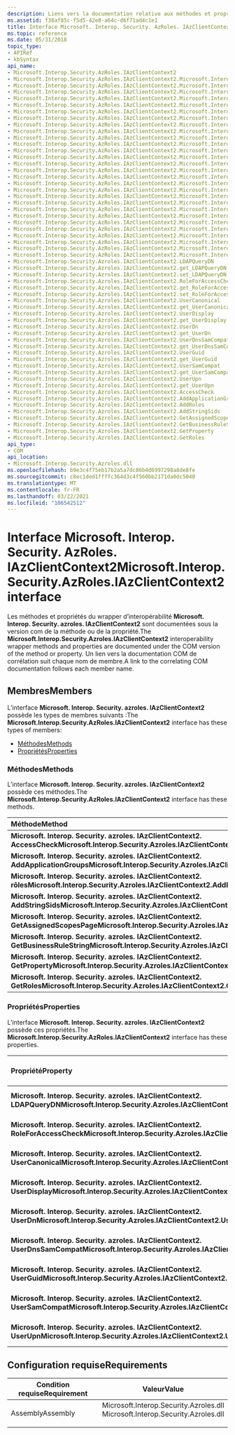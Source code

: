 ```yaml
---
description: Liens vers la documentation relative aux méthodes et propriétés du wrapper d’interopérabilité IAzClientContext2.
ms.assetid: f38af05c-f5d5-42e8-a64c-d6f71ad4c1e1
title: Interface Microsoft. Interop. Security. AzRoles. IAzClientContext2
ms.topic: reference
ms.date: 05/31/2018
topic_type:
- APIRef
- kbSyntax
api_name:
- Microsoft.Interop.Security.AzRoles.IAzClientContext2
- Microsoft.Interop.Security.AzRoles.IAzClientContext2.Microsoft.Interop.Security.Azroles.IAzClientContext2.AccessCheck
- Microsoft.Interop.Security.AzRoles.IAzClientContext2.Microsoft.Interop.Security.Azroles.IAzClientContext2.AddApplicationGroups
- Microsoft.Interop.Security.AzRoles.IAzClientContext2.Microsoft.Interop.Security.Azroles.IAzClientContext2.AddRoles
- Microsoft.Interop.Security.AzRoles.IAzClientContext2.Microsoft.Interop.Security.Azroles.IAzClientContext2.AddStringSids
- Microsoft.Interop.Security.AzRoles.IAzClientContext2.Microsoft.Interop.Security.Azroles.IAzClientContext2.GetAssignedScopesPage
- Microsoft.Interop.Security.AzRoles.IAzClientContext2.Microsoft.Interop.Security.Azroles.IAzClientContext2.GetBusinessRuleString
- Microsoft.Interop.Security.AzRoles.IAzClientContext2.Microsoft.Interop.Security.Azroles.IAzClientContext2.GetProperty
- Microsoft.Interop.Security.AzRoles.IAzClientContext2.Microsoft.Interop.Security.Azroles.IAzClientContext2.GetRoles
- Microsoft.Interop.Security.AzRoles.IAzClientContext2.Microsoft.Interop.Security.Azroles.IAzClientContext2.LDAPQueryDN
- Microsoft.Interop.Security.AzRoles.IAzClientContext2.Microsoft.Interop.Security.Azroles.IAzClientContext2.get_LDAPQueryDN
- Microsoft.Interop.Security.AzRoles.IAzClientContext2.Microsoft.Interop.Security.Azroles.IAzClientContext2.set_LDAPQueryDN
- Microsoft.Interop.Security.AzRoles.IAzClientContext2.Microsoft.Interop.Security.Azroles.IAzClientContext2.RoleForAccessCheck
- Microsoft.Interop.Security.AzRoles.IAzClientContext2.Microsoft.Interop.Security.Azroles.IAzClientContext2.get_RoleForAccessCheck
- Microsoft.Interop.Security.AzRoles.IAzClientContext2.Microsoft.Interop.Security.Azroles.IAzClientContext2.set_RoleForAccessCheck
- Microsoft.Interop.Security.AzRoles.IAzClientContext2.Microsoft.Interop.Security.Azroles.IAzClientContext2.UserCanonical
- Microsoft.Interop.Security.AzRoles.IAzClientContext2.Microsoft.Interop.Security.Azroles.IAzClientContext2.get_UserCanonical
- Microsoft.Interop.Security.AzRoles.IAzClientContext2.Microsoft.Interop.Security.Azroles.IAzClientContext2.UserDisplay
- Microsoft.Interop.Security.AzRoles.IAzClientContext2.Microsoft.Interop.Security.Azroles.IAzClientContext2.get_UserDisplay
- Microsoft.Interop.Security.AzRoles.IAzClientContext2.Microsoft.Interop.Security.Azroles.IAzClientContext2.UserDn
- Microsoft.Interop.Security.AzRoles.IAzClientContext2.Microsoft.Interop.Security.Azroles.IAzClientContext2.get_UserDn
- Microsoft.Interop.Security.AzRoles.IAzClientContext2.Microsoft.Interop.Security.Azroles.IAzClientContext2.UserDnsSamCompat
- Microsoft.Interop.Security.AzRoles.IAzClientContext2.Microsoft.Interop.Security.Azroles.IAzClientContext2.get_UserDnsSamCompat
- Microsoft.Interop.Security.AzRoles.IAzClientContext2.Microsoft.Interop.Security.Azroles.IAzClientContext2.UserGuid
- Microsoft.Interop.Security.AzRoles.IAzClientContext2.Microsoft.Interop.Security.Azroles.IAzClientContext2.get_UserGuid
- Microsoft.Interop.Security.AzRoles.IAzClientContext2.Microsoft.Interop.Security.Azroles.IAzClientContext2.UserSamCompat
- Microsoft.Interop.Security.AzRoles.IAzClientContext2.Microsoft.Interop.Security.Azroles.IAzClientContext2.get_UserSamCompat
- Microsoft.Interop.Security.AzRoles.IAzClientContext2.Microsoft.Interop.Security.Azroles.IAzClientContext2.UserUpn
- Microsoft.Interop.Security.AzRoles.IAzClientContext2.Microsoft.Interop.Security.Azroles.IAzClientContext2.get_UserUpn
- Microsoft.Interop.Security.Azroles.IAzClientContext2.LDAPQueryDN
- Microsoft.Interop.Security.Azroles.IAzClientContext2.get_LDAPQueryDN
- Microsoft.Interop.Security.Azroles.IAzClientContext2.set_LDAPQueryDN
- Microsoft.Interop.Security.Azroles.IAzClientContext2.RoleForAccessCheck
- Microsoft.Interop.Security.Azroles.IAzClientContext2.get_RoleForAccessCheck
- Microsoft.Interop.Security.Azroles.IAzClientContext2.set_RoleForAccessCheck
- Microsoft.Interop.Security.Azroles.IAzClientContext2.UserCanonical
- Microsoft.Interop.Security.Azroles.IAzClientContext2.get_UserCanonical
- Microsoft.Interop.Security.Azroles.IAzClientContext2.UserDisplay
- Microsoft.Interop.Security.Azroles.IAzClientContext2.get_UserDisplay
- Microsoft.Interop.Security.Azroles.IAzClientContext2.UserDn
- Microsoft.Interop.Security.Azroles.IAzClientContext2.get_UserDn
- Microsoft.Interop.Security.Azroles.IAzClientContext2.UserDnsSamCompat
- Microsoft.Interop.Security.Azroles.IAzClientContext2.get_UserDnsSamCompat
- Microsoft.Interop.Security.Azroles.IAzClientContext2.UserGuid
- Microsoft.Interop.Security.Azroles.IAzClientContext2.get_UserGuid
- Microsoft.Interop.Security.Azroles.IAzClientContext2.UserSamCompat
- Microsoft.Interop.Security.Azroles.IAzClientContext2.get_UserSamCompat
- Microsoft.Interop.Security.Azroles.IAzClientContext2.UserUpn
- Microsoft.Interop.Security.Azroles.IAzClientContext2.get_UserUpn
- Microsoft.Interop.Security.Azroles.IAzClientContext2.AccessCheck
- Microsoft.Interop.Security.Azroles.IAzClientContext2.AddApplicationGroups
- Microsoft.Interop.Security.Azroles.IAzClientContext2.AddRoles
- Microsoft.Interop.Security.Azroles.IAzClientContext2.AddStringSids
- Microsoft.Interop.Security.Azroles.IAzClientContext2.GetAssignedScopesPage
- Microsoft.Interop.Security.Azroles.IAzClientContext2.GetBusinessRuleString
- Microsoft.Interop.Security.Azroles.IAzClientContext2.GetProperty
- Microsoft.Interop.Security.Azroles.IAzClientContext2.GetRoles
api_type:
- COM
api_location:
- Microsoft.Interop.Security.Azroles.dll
ms.openlocfilehash: b9e3c4f75eb17b2a5a7dc86b4d6997298a8de8fe
ms.sourcegitcommit: c8ec1ded1ffffc364d3c4f560bb2171da0dc5040
ms.translationtype: MT
ms.contentlocale: fr-FR
ms.lasthandoff: 03/22/2021
ms.locfileid: "106542512"
---
```

# <a name="microsoftinteropsecurityazrolesiazclientcontext2-interface"></a><span data-ttu-id="e18de-103">Interface Microsoft. Interop. Security. AzRoles. IAzClientContext2</span><span class="sxs-lookup"><span data-stu-id="e18de-103">Microsoft.Interop.Security.AzRoles.IAzClientContext2 interface</span></span>

<span data-ttu-id="e18de-104">Les méthodes et propriétés du wrapper d’interopérabilité **Microsoft. Interop. Security. azroles. IAzClientContext2** sont documentées sous la version com de la méthode ou de la propriété.</span><span class="sxs-lookup"><span data-stu-id="e18de-104">The **Microsoft.Interop.Security.Azroles.IAzClientContext2** interoperability wrapper methods and properties are documented under the COM version of the method or property.</span></span> <span data-ttu-id="e18de-105">Un lien vers la documentation COM de corrélation suit chaque nom de membre.</span><span class="sxs-lookup"><span data-stu-id="e18de-105">A link to the correlating COM documentation follows each member name.</span></span>

## <a name="members"></a><span data-ttu-id="e18de-106">Membres</span><span class="sxs-lookup"><span data-stu-id="e18de-106">Members</span></span>

<span data-ttu-id="e18de-107">L’interface **Microsoft. Interop. Security. azroles. IAzClientContext2** possède les types de membres suivants :</span><span class="sxs-lookup"><span data-stu-id="e18de-107">The **Microsoft.Interop.Security.AzRoles.IAzClientContext2** interface has these types of members:</span></span>

-   [<span data-ttu-id="e18de-108">Méthodes</span><span class="sxs-lookup"><span data-stu-id="e18de-108">Methods</span></span>](#methods)
-   [<span data-ttu-id="e18de-109">Propriétés</span><span class="sxs-lookup"><span data-stu-id="e18de-109">Properties</span></span>](#properties)

### <a name="methods"></a><span data-ttu-id="e18de-110">Méthodes</span><span class="sxs-lookup"><span data-stu-id="e18de-110">Methods</span></span>

<span data-ttu-id="e18de-111">L’interface **Microsoft. Interop. Security. azroles. IAzClientContext2** possède ces méthodes.</span><span class="sxs-lookup"><span data-stu-id="e18de-111">The **Microsoft.Interop.Security.AzRoles.IAzClientContext2** interface has these methods.</span></span>



| <span data-ttu-id="e18de-112">Méthode</span><span class="sxs-lookup"><span data-stu-id="e18de-112">Method</span></span>                                                                         | <span data-ttu-id="e18de-113">Description</span><span class="sxs-lookup"><span data-stu-id="e18de-113">Description</span></span>                                                                                            |
|:-------------------------------------------------------------------------------|:-------------------------------------------------------------------------------------------------------|
| <span data-ttu-id="e18de-114">**Microsoft. Interop. Security. azroles. IAzClientContext2. AccessCheck**</span><span class="sxs-lookup"><span data-stu-id="e18de-114">**Microsoft.Interop.Security.Azroles.IAzClientContext2.AccessCheck**</span></span>           | [<span data-ttu-id="e18de-115">**IAzClientContext :: AccessCheck**</span><span class="sxs-lookup"><span data-stu-id="e18de-115">**IAzClientContext::AccessCheck**</span></span>](/windows/desktop/api/Azroles/nf-azroles-iazclientcontext-accesscheck)<br/>                       |
| <span data-ttu-id="e18de-116">**Microsoft. Interop. Security. azroles. IAzClientContext2. AddApplicationGroups**</span><span class="sxs-lookup"><span data-stu-id="e18de-116">**Microsoft.Interop.Security.Azroles.IAzClientContext2.AddApplicationGroups**</span></span>  | [<span data-ttu-id="e18de-117">**IAzClientContext2::AddApplicationGroups**</span><span class="sxs-lookup"><span data-stu-id="e18de-117">**IAzClientContext2::AddApplicationGroups**</span></span>](/windows/desktop/api/Azroles/nf-azroles-iazclientcontext2-addapplicationgroups)<br/>   |
| <span data-ttu-id="e18de-118">**Microsoft. Interop. Security. azroles. IAzClientContext2. rôles**</span><span class="sxs-lookup"><span data-stu-id="e18de-118">**Microsoft.Interop.Security.Azroles.IAzClientContext2.AddRoles**</span></span>              | [<span data-ttu-id="e18de-119">**IAzClientContext2 :: rôles**</span><span class="sxs-lookup"><span data-stu-id="e18de-119">**IAzClientContext2::AddRoles**</span></span>](/windows/desktop/api/Azroles/nf-azroles-iazclientcontext2-addroles)<br/>                           |
| <span data-ttu-id="e18de-120">**Microsoft. Interop. Security. azroles. IAzClientContext2. AddStringSids**</span><span class="sxs-lookup"><span data-stu-id="e18de-120">**Microsoft.Interop.Security.Azroles.IAzClientContext2.AddStringSids**</span></span>         | [<span data-ttu-id="e18de-121">**IAzClientContext2::AddStringSids**</span><span class="sxs-lookup"><span data-stu-id="e18de-121">**IAzClientContext2::AddStringSids**</span></span>](/windows/desktop/api/Azroles/nf-azroles-iazclientcontext2-addstringsids)<br/>                 |
| <span data-ttu-id="e18de-122">**Microsoft. Interop. Security. azroles. IAzClientContext2. GetAssignedScopesPage**</span><span class="sxs-lookup"><span data-stu-id="e18de-122">**Microsoft.Interop.Security.Azroles.IAzClientContext2.GetAssignedScopesPage**</span></span> | [<span data-ttu-id="e18de-123">**IAzClientContext2::GetAssignedScopesPage**</span><span class="sxs-lookup"><span data-stu-id="e18de-123">**IAzClientContext2::GetAssignedScopesPage**</span></span>](/windows/desktop/api/Azroles/nf-azroles-iazclientcontext2-getassignedscopespage)<br/> |
| <span data-ttu-id="e18de-124">**Microsoft. Interop. Security. azroles. IAzClientContext2. GetBusinessRuleString**</span><span class="sxs-lookup"><span data-stu-id="e18de-124">**Microsoft.Interop.Security.Azroles.IAzClientContext2.GetBusinessRuleString**</span></span> | [<span data-ttu-id="e18de-125">**IAzClientContext::GetBusinessRuleString**</span><span class="sxs-lookup"><span data-stu-id="e18de-125">**IAzClientContext::GetBusinessRuleString**</span></span>](/windows/desktop/api/Azroles/nf-azroles-iazclientcontext-getbusinessrulestring)<br/>   |
| <span data-ttu-id="e18de-126">**Microsoft. Interop. Security. azroles. IAzClientContext2. GetProperty**</span><span class="sxs-lookup"><span data-stu-id="e18de-126">**Microsoft.Interop.Security.Azroles.IAzClientContext2.GetProperty**</span></span>           | [<span data-ttu-id="e18de-127">**IAzClientContext :: GetProperty**</span><span class="sxs-lookup"><span data-stu-id="e18de-127">**IAzClientContext::GetProperty**</span></span>](/windows/desktop/api/Azroles/nf-azroles-iazclientcontext-getproperty)<br/>                       |
| <span data-ttu-id="e18de-128">**Microsoft. Interop. Security. azroles. IAzClientContext2. GetRoles**</span><span class="sxs-lookup"><span data-stu-id="e18de-128">**Microsoft.Interop.Security.Azroles.IAzClientContext2.GetRoles**</span></span>              | [<span data-ttu-id="e18de-129">**IAzClientContext::GetRoles**</span><span class="sxs-lookup"><span data-stu-id="e18de-129">**IAzClientContext::GetRoles**</span></span>](/windows/desktop/api/Azroles/nf-azroles-iazclientcontext-getroles)<br/>                             |



 

### <a name="properties"></a><span data-ttu-id="e18de-130">Propriétés</span><span class="sxs-lookup"><span data-stu-id="e18de-130">Properties</span></span>

<span data-ttu-id="e18de-131">L’interface **Microsoft. Interop. Security. azroles. IAzClientContext2** possède ces propriétés.</span><span class="sxs-lookup"><span data-stu-id="e18de-131">The **Microsoft.Interop.Security.AzRoles.IAzClientContext2** interface has these properties.</span></span>



| <span data-ttu-id="e18de-132">Propriété</span><span class="sxs-lookup"><span data-stu-id="e18de-132">Property</span></span>                                                                               | <span data-ttu-id="e18de-133">Type d’accès</span><span class="sxs-lookup"><span data-stu-id="e18de-133">Access type</span></span>           | <span data-ttu-id="e18de-134">Description</span><span class="sxs-lookup"><span data-stu-id="e18de-134">Description</span></span>                                                                                               |
|:---------------------------------------------------------------------------------------|:----------------------|:----------------------------------------------------------------------------------------------------------|
| <span data-ttu-id="e18de-135">**Microsoft. Interop. Security. azroles. IAzClientContext2. LDAPQueryDN**</span><span class="sxs-lookup"><span data-stu-id="e18de-135">**Microsoft.Interop.Security.Azroles.IAzClientContext2.LDAPQueryDN**</span></span><br/>        | <span data-ttu-id="e18de-136">Lecture/écriture</span><span class="sxs-lookup"><span data-stu-id="e18de-136">Read/write</span></span><br/> | [<span data-ttu-id="e18de-137">**Propriété LDAPQueryDN de IAzClientContext2**</span><span class="sxs-lookup"><span data-stu-id="e18de-137">**LDAPQueryDN Property of IAzClientContext2**</span></span>](/windows/desktop/api/Azroles/nf-azroles-iazclientcontext2-get_ldapquerydn)<br/>             |
| <span data-ttu-id="e18de-138">**Microsoft. Interop. Security. azroles. IAzClientContext2. RoleForAccessCheck**</span><span class="sxs-lookup"><span data-stu-id="e18de-138">**Microsoft.Interop.Security.Azroles.IAzClientContext2.RoleForAccessCheck**</span></span><br/> | <span data-ttu-id="e18de-139">Lecture/écriture</span><span class="sxs-lookup"><span data-stu-id="e18de-139">Read/write</span></span><br/> | [<span data-ttu-id="e18de-140">**Propriété RoleForAccessCheck de IAzClientContext**</span><span class="sxs-lookup"><span data-stu-id="e18de-140">**RoleForAccessCheck Property of IAzClientContext**</span></span>](/windows/desktop/api/Azroles/nf-azroles-iazclientcontext-get_roleforaccesscheck)<br/> |
| <span data-ttu-id="e18de-141">**Microsoft. Interop. Security. azroles. IAzClientContext2. UserCanonical**</span><span class="sxs-lookup"><span data-stu-id="e18de-141">**Microsoft.Interop.Security.Azroles.IAzClientContext2.UserCanonical**</span></span><br/>      | <span data-ttu-id="e18de-142">Lecture seule</span><span class="sxs-lookup"><span data-stu-id="e18de-142">Read-only</span></span><br/>  | [<span data-ttu-id="e18de-143">**Propriété UserCanonical de IAzClientContext**</span><span class="sxs-lookup"><span data-stu-id="e18de-143">**UserCanonical Property of IAzClientContext**</span></span>](/windows/desktop/api/Azroles/nf-azroles-iazclientcontext-get_usercanonical)<br/>           |
| <span data-ttu-id="e18de-144">**Microsoft. Interop. Security. azroles. IAzClientContext2. UserDisplay**</span><span class="sxs-lookup"><span data-stu-id="e18de-144">**Microsoft.Interop.Security.Azroles.IAzClientContext2.UserDisplay**</span></span><br/>        | <span data-ttu-id="e18de-145">Lecture seule</span><span class="sxs-lookup"><span data-stu-id="e18de-145">Read-only</span></span><br/>  | [<span data-ttu-id="e18de-146">**Propriété UserDisplay de IAzClientContext**</span><span class="sxs-lookup"><span data-stu-id="e18de-146">**UserDisplay Property of IAzClientContext**</span></span>](/windows/desktop/api/Azroles/nf-azroles-iazclientcontext-get_userdisplay)<br/>               |
| <span data-ttu-id="e18de-147">**Microsoft. Interop. Security. azroles. IAzClientContext2. UserDn**</span><span class="sxs-lookup"><span data-stu-id="e18de-147">**Microsoft.Interop.Security.Azroles.IAzClientContext2.UserDn**</span></span><br/>             | <span data-ttu-id="e18de-148">Lecture seule</span><span class="sxs-lookup"><span data-stu-id="e18de-148">Read-only</span></span><br/>  | [<span data-ttu-id="e18de-149">**Propriété UserDn de IAzClientContext**</span><span class="sxs-lookup"><span data-stu-id="e18de-149">**UserDn Property of IAzClientContext**</span></span>](/windows/desktop/api/Azroles/nf-azroles-iazclientcontext-get_userdn)<br/>                         |
| <span data-ttu-id="e18de-150">**Microsoft. Interop. Security. azroles. IAzClientContext2. UserDnsSamCompat**</span><span class="sxs-lookup"><span data-stu-id="e18de-150">**Microsoft.Interop.Security.Azroles.IAzClientContext2.UserDnsSamCompat**</span></span><br/>   | <span data-ttu-id="e18de-151">Lecture seule</span><span class="sxs-lookup"><span data-stu-id="e18de-151">Read-only</span></span><br/>  | [<span data-ttu-id="e18de-152">**Propriété UserDnsSamCompat de IAzClientContext**</span><span class="sxs-lookup"><span data-stu-id="e18de-152">**UserDnsSamCompat Property of IAzClientContext**</span></span>](/windows/desktop/api/Azroles/nf-azroles-iazclientcontext-get_userdnssamcompat)<br/>     |
| <span data-ttu-id="e18de-153">**Microsoft. Interop. Security. azroles. IAzClientContext2. UserGuid**</span><span class="sxs-lookup"><span data-stu-id="e18de-153">**Microsoft.Interop.Security.Azroles.IAzClientContext2.UserGuid**</span></span><br/>           | <span data-ttu-id="e18de-154">Lecture seule</span><span class="sxs-lookup"><span data-stu-id="e18de-154">Read-only</span></span><br/>  | [<span data-ttu-id="e18de-155">**Propriété UserGuid de IAzClientContext**</span><span class="sxs-lookup"><span data-stu-id="e18de-155">**UserGuid Property of IAzClientContext**</span></span>](/windows/desktop/api/Azroles/nf-azroles-iazclientcontext-get_userguid)<br/>                     |
| <span data-ttu-id="e18de-156">**Microsoft. Interop. Security. azroles. IAzClientContext2. UserSamCompat**</span><span class="sxs-lookup"><span data-stu-id="e18de-156">**Microsoft.Interop.Security.Azroles.IAzClientContext2.UserSamCompat**</span></span><br/>      | <span data-ttu-id="e18de-157">Lecture seule</span><span class="sxs-lookup"><span data-stu-id="e18de-157">Read-only</span></span><br/>  | [<span data-ttu-id="e18de-158">**Propriété UserSamCompat de IAzClientContext**</span><span class="sxs-lookup"><span data-stu-id="e18de-158">**UserSamCompat Property of IAzClientContext**</span></span>](/windows/desktop/api/Azroles/nf-azroles-iazclientcontext-get_usersamcompat)<br/>           |
| <span data-ttu-id="e18de-159">**Microsoft. Interop. Security. azroles. IAzClientContext2. UserUpn**</span><span class="sxs-lookup"><span data-stu-id="e18de-159">**Microsoft.Interop.Security.Azroles.IAzClientContext2.UserUpn**</span></span><br/>            | <span data-ttu-id="e18de-160">Lecture seule</span><span class="sxs-lookup"><span data-stu-id="e18de-160">Read-only</span></span><br/>  | [<span data-ttu-id="e18de-161">**Propriété UserUpn de IAzClientContext**</span><span class="sxs-lookup"><span data-stu-id="e18de-161">**UserUpn Property of IAzClientContext**</span></span>](/windows/desktop/api/Azroles/nf-azroles-iazclientcontext-get_userupn)<br/>                       |



 

## <a name="requirements"></a><span data-ttu-id="e18de-162">Configuration requise</span><span class="sxs-lookup"><span data-stu-id="e18de-162">Requirements</span></span>



| <span data-ttu-id="e18de-163">Condition requise</span><span class="sxs-lookup"><span data-stu-id="e18de-163">Requirement</span></span> | <span data-ttu-id="e18de-164">Valeur</span><span class="sxs-lookup"><span data-stu-id="e18de-164">Value</span></span> |
|---------------------|-------------------------------------------------------------------------------------------------------------------|
| <span data-ttu-id="e18de-165">Assembly</span><span class="sxs-lookup"><span data-stu-id="e18de-165">Assembly</span></span><br/> | <dl> <span data-ttu-id="e18de-166"><dt>Microsoft.Interop.Security.Azroles.dll</dt></span><span class="sxs-lookup"><span data-stu-id="e18de-166"><dt>Microsoft.Interop.Security.Azroles.dll</dt></span></span> </dl> |



 

 




